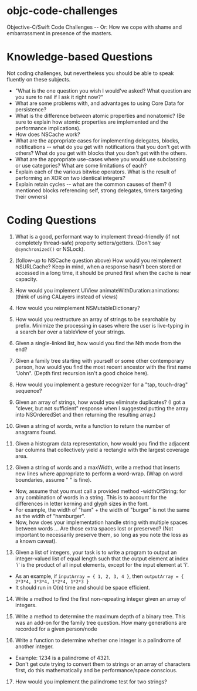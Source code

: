 objc-code-challenges
====================

Objective-C/Swift Code Challenges -- Or: How we cope with shame and embarrassment in presence of the masters.

# Knowledge-based Questions

Not coding challenges, but nevertheless you should be able to speak fluently on these subjects. 

- "What is the one question you wish I would've asked?  What question are you sure to nail if I ask it right now?"
- What are some problems with, and advantages to using Core Data for persistence?
- What is the difference between atomic properties and nonatomic? (Be sure to explain how atomic properties are implemented and the performance implications).
- How does NSCache work?
- What are the appropriate cases for implementing delegates, blocks, notifications -- what do you get with notifications that you don't get with others? What do you get with blocks that you don't get with the others. 
- What are the appropriate use-cases where you would use subclassing or use categories?  What are some limitations of each?
- Explain each of the various bitwise operators. What is the result of performing an XOR on two identical integers?
- Explain retain cycles -- what are the common causes of them? (I mentioned blocks referencing self, strong delegates, timers targeting their owners) 

# Coding Questions

1. What is a good, performant way to implement thread-friendly (if not completely thread-safe) property setters/getters. (Don't say `@synchronized()` or NSLock).

2. (follow-up to NSCache question above) How would you reimplement NSURLCache? Keep in mind, when a response hasn't been stored or accessed in a long time, it should be pruned first when the cache is near capacity. 

3. How would you implement UIView animateWithDuration:animations: (think of using CALayers instead of views)

4. How would you reimplement NSMutableDictionary?

5. How would you restructure an array of strings to be searchable by prefix. Minimize the processing in cases where the user is live-typing in a search bar over a tableView of your strings. 

6. Given a single-linked list, how would you find the Nth mode from the end?

7. Given a family tree starting with yourself or some other contemporary person, how would you find the most recent ancestor with the first name "John". (Depth first recursion isn't a good choice here). 

8. How would you implement a gesture recognizer for a "tap, touch-drag" sequence?

9. Given an array of strings, how would you eliminate duplicates?  (I got a "clever, but not sufficient" response when I suggested putting the array into NSOrderedSet and then returning the resulting array.)

10. Given a string of words, write a function to return the number of anagrams found. 

11. Given a histogram data representation, how would you find the adjacent bar columns that collectively yield a rectangle with the largest coverage area. 

12. Given a string of words and a maxWidth, write a method that inserts new lines where appropriate to perform a word-wrap. (Wrap on word boundaries, assume " " is fine). 
 - Now, assume that you must call a provided method -widthOfString: for any combination of words in a string. This is to account for the differences in letter kerning and glyph sizes in the font. 
 - For example, the width of "ham" + the width of "burger" is not the same as the width of "hamburger". 
 - Now, how does your implementation handle string with multiple spaces between words ... Are those extra spaces lost or preserved? (Not important to necessarily preserve them, so long as you note the loss as a known caveat). 

13. Given a list of integers, your task is to write a program to output an integer-valued list of equal length such that the output element at index 'i' is the product of all input elements, except for the input element at 'i'.  
 - As an example, if `inputArray = { 1, 2, 3, 4 }`, then `outputArray = { 2*3*4, 1*3*4, 1*2*4, 1*2*3 }` 
 - It should run in O(n) time and should be space efficient.

14. Write a method to find the first non-repeating integer given an array of integers. 

15. Write a method to determine the maximum depth of a binary tree. This was an add-on for the family tree question. How many generations are recorded for a given person/node

16. Write a function to determine whether one integer is a palindrome of another integer. 
 - Example: 1234 is a palindrome of 4321.  
 - Don't get cute trying to convert them to strings or an array of characters first, do this mathematically and be performance/space conscious. 

17. How would you implement the palindrome test for two strings?
